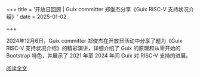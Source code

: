 +++
title = '开放日回顾 | Guix committer 郑俊杰分享《Guix RISC-V 支持状况介绍》'
date = 2025-01-02

+++

2024年12月6日，Guix committer 郑俊杰在开放日活动中分享了题为《Guix RISC-V 支持状况介绍》的精彩演讲，详细介绍了 Guix 的原理和从零开始的 Bootstrap 特色，并展示了 2021 年至 2024 年间 Guix 对 RISC-V 支持的进展。

[阅读全文](https://mp.weixin.qq.com/s/NPjPX-96mWUrEEgAWpgMjQ)